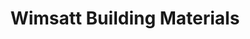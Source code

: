 ---
title: "Wimsatt Building Materials"
url: /shelby-township/wimsatt-building-materials/
shop: shop
---
